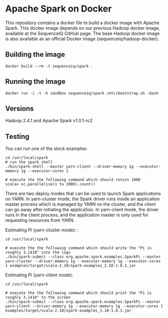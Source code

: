 Apache Spark on Docker
==========

This repository contains a docker file to build a docker image with Apache Spark. This docker image depends on our previous Hadoop docker image, available at the SequenceIQ GitHub page.
The base Hadoop docker image is also available as an official Docker image (sequenceiq/hadoop-docker).

## Building the image
```
docker build --rm -t sequenceiq/spark .
```

## Running the image
```
docker run -i -t -h sandbox sequenceiq/spark /etc/bootstrap.sh -bash
```

## Versions
Hadoop 2.4.1 and Apache Spark v1.0.1-rc2

## Testing

You can run one of the stock examples:

```
cd /usr/local/spark
# run the spark shell
./bin/spark-shell --master yarn-client --driver-memory 1g --executor-memory 1g --executor-cores 1

# execute the the following command which should return 1000
scala> sc.parallelize(1 to 1000).count()
```

There are two deploy modes that can be used to launch Spark applications on YARN. In yarn-cluster mode, the Spark driver runs inside an application master process which is managed by YARN on the cluster, and the client can go away after initiating the application. In yarn-client mode, the driver runs in the client process, and the application master is only used for requesting resources from YARN.

Estimating Pi (yarn-cluster mode): :
```
cd /usr/local/spark

# execute the the following command which should write the "Pi is roughly 3.1418" into the logs
./bin/spark-submit --class org.apache.spark.examples.SparkPi --master yarn-cluster --driver-memory 1g --executor-memory 1g --executor-cores 1 examples/target/scala-2.10/spark-examples_2.10-1.0.1.jar
```

Estimating Pi (yarn-client mode):
```
cd /usr/local/spark

# execute the the following command which should print the "Pi is roughly 3.1418" to the screen
./bin/spark-submit --class org.apache.spark.examples.SparkPi --master yarn-client --driver-memory 1g --executor-memory 1g --executor-cores 1 examples/target/scala-2.10/spark-examples_2.10-1.0.1.jar
```